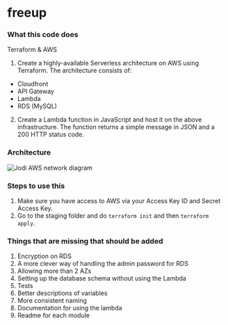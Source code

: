 # freeup

### What this code does

Terraform & AWS
1. Create a highly-available Serverless architecture on AWS using Terraform. The architecture consists of:
- Cloudfront
- API Gateway
- Lambda
- RDS (MySQL)

2. Create a Lambda function in JavaScript and host it on the above infrastructure. The function returns a simple message in JSON and a 200 HTTP status code.

### Architecture

![Jodi AWS network diagram](https://user-images.githubusercontent.com/1429757/75953389-24511900-5ea9-11ea-925d-a0e890af273a.jpeg)

### Steps to use this
1. Make sure you have access to AWS via your Access Key ID and Secret Access Key.
2. Go to the staging folder and do `terraform init` and then `terraform apply`.

### Things that are missing that should be added
1. Encryption on RDS
2. A more clever way of handling the admin password for RDS
3. Allowing more than 2 AZs
4. Setting up the database schema without using the Lambda
5. Tests
6. Better descriptions of variables
7. More consistent naming
8. Documentation for using the lambda
9. Readme for each module


